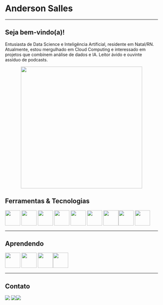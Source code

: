 # Anderson Salles
---
## Seja bem-vindo(a)! 

Entusiasta de Data Science e Inteligência Artificial, residente em Natal/RN. Atualmente, estou mergulhado em Cloud Computing e interessado em projetos que combinem análise de dados e IA. Leitor ávido e ouvinte assíduo de podcasts.
<div align="center">

<img src="https://static.scootpad.com/v2/www/platform/data-science.gif" width="400" height="400">

</div>

## Ferramentas & Tecnologias
<img src="https://cdn.jsdelivr.net/gh/devicons/devicon@latest/icons/tensorflow/tensorflow-original.svg" width="50" height="50"> <img src="https://cdn.jsdelivr.net/gh/devicons/devicon@latest/icons/scikitlearn/scikitlearn-original.svg" width="50" height="50"> <img src="https://cdn.jsdelivr.net/gh/devicons/devicon@latest/icons/mysql/mysql-original-wordmark.svg" width="50" height="50"> <img src="https://cdn.jsdelivr.net/gh/devicons/devicon@latest/icons/apacheairflow/apacheairflow-original-wordmark.svg" width="50" height="50"> <img src="https://cdn.jsdelivr.net/gh/devicons/devicon@latest/icons/apachespark/apachespark-original-wordmark.svg" width="50" height="50"> <img src="https://cdn.jsdelivr.net/gh/devicons/devicon@latest/icons/pytorch/pytorch-original-wordmark.svg" width="50" height="50"> <img src="https://cdn.jsdelivr.net/gh/devicons/devicon@latest/icons/cplusplus/cplusplus-original.svg" width="50" height="50"><img src="https://cdn.jsdelivr.net/gh/devicons/devicon@latest/icons/git/git-original.svg" width="50" height="50"> <img src="https://cdn.jsdelivr.net/gh/devicons/devicon@latest/icons/r/r-original.svg" width="50" height="50">



---
## Aprendendo 

<img src="https://cdn.jsdelivr.net/gh/devicons/devicon@latest/icons/azure/azure-original-wordmark.svg" width="50" height="50"> <img src="https://cdn.jsdelivr.net/gh/devicons/devicon@latest/icons/amazonwebservices/amazonwebservices-original-wordmark.svg" width="50" height="50">
<img src="https://cdn.jsdelivr.net/gh/devicons/devicon@latest/icons/googlecloud/googlecloud-original-wordmark.svg" width="50" height="50"><img src="https://cdn.jsdelivr.net/gh/devicons/devicon@latest/icons/linux/linux-original.svg" width="50" height="50">

---
## Contato

<a href="https://www.linkedin.com/in/anderson-egberto/" target="_blank"><img loading="lazy" src="https://img.shields.io/badge/-LinkedIn-%230077B5?style=for-the-badge&logo=linkedin&logoColor=white" target="_blank"></a> <a href="https://medium.com/@AndersonECSalles"><img loading="lazy" src="https://img.shields.io/badge/Medium-12100E?style=for-the-badge&logo=medium&logoColor=white" target="_blank"></a><a href="https://www.instagram.com/andersonegberto/?hl=pt-br"><img loading="lazy" src="https://img.shields.io/badge/Instagram-E4405F?style=for-the-badge&logo=instagram&logoColor=white" target="_blank"></a>   







<!--
**andersoncsalles/andersoncsalles** is a ✨ _special_ ✨ repository because its `README.md` (this file) appears on your GitHub profile.
### Hi there 👋

Here are some ideas to get you started:

- 🔭 I’m currently working on ...
- 🌱 I’m currently learning ...
- 👯 I’m looking to collaborate on ...
- 🤔 I’m looking for help with ...
- 💬 Ask me about ...
- 📫 How to reach me: ...
- 😄 Pronouns: ...
- ⚡ Fun fact: ...
-->

